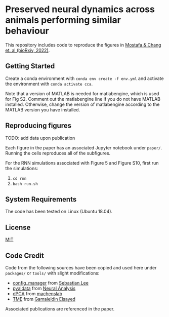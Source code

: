 # Preserved neural dynamics across animals performing similar behaviour

This repository includes code to reproduce the figures in [Mostafa & Chang et. al (bioRxiv, 2022)](https://www.biorxiv.org/content/10.1101/2022.09.26.509498v1).

## Getting Started

Create a conda environment with ```conda env create -f env.yml``` and activate the environment with ```conda activate cca```.

Note that a version of MATLAB is needed for matlabengine, which is used for Fig S2. Comment out the matlabengine line if you do not have MATLAB installed. Otherwise, change the version of matlabengine according to the MATLAB version you have installed. 

## Reproducing figures

TODO: add data upon publication

Each figure in the paper has an associated Jupyter notebook under ```paper/```. Running the cells reproduces all of the subfigures. 

For the RNN simulations associated with Figure 5 and Figure S10, first run the simulations:
1. ```cd rnn```
2. ```bash run.sh```

## System Requirements
The code has been tested on Linux (Ubuntu 18.04). 

## License
[MIT](https://opensource.org/license/mit/)

## Code Credit
Code from the following sources have been copied and used here under ```packages/``` or ```tools/``` with slight modifications:
* [config_manager](https://github.com/seblee97/config_package) from [Sebastian Lee](https://github.com/seblee97)
* [pyaldata](https://github.com/NeuralAnalysis/PyalData) from [Neural Analysis](https://github.com/NeuralAnalysis)
* [dPCA](https://github.com/machenslab/dPCA/tree/master/matlab) from [machenslab](https://github.com/machenslab)
* [TME](https://github.com/gamaleldin/TME/tree/master) from [Gamaleldin Elsayed](https://github.com/gamaleldin)

Associated publications are referenced in the paper.
